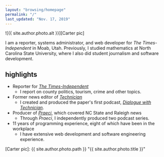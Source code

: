 ```yaml
---
layout: "browsing/homepage"
permalink: "/"
last_updated: "Nov. 17, 2019"
---
```


![{{ site.author.photo.alt }}][Carter pic]

I am a reporter, systems administrator, and web developer for _The Times-Independent_ in Moab, Utah. Previously, I studied mathematics at North Carolina State University, where I also did student journalism and software development.

## highlights

* Reporter for _[The Times-Independent]_
    * I report on county politics, tourism, crime and other topics.
* Former news editor of _[Technician]_
    * I created and produced the paper's first podcast, _[Dialogue with Technician]_.
* Producer of _[Praeci]_, which covered NC State and Raleigh news
    * Through _Praeci_, I independently produced two podcast series.
* 11 years of programming experience, eight of which have been in the workplace
    * I have extensive web development and software engineering experience.

[Carter pic]: {{ site.author.photo.path }} "{{ site.author.photo.title }}"

[Dialogue with Technician]: https://overcast.fm/itunes1275744725/dialogue-with-technician
[Praeci]: https://praeci.com
[Technician]: https://technicianonline.com
[The Journal]: https://the-journal.com
[The Times-Independent]: https://moabtimes.com
